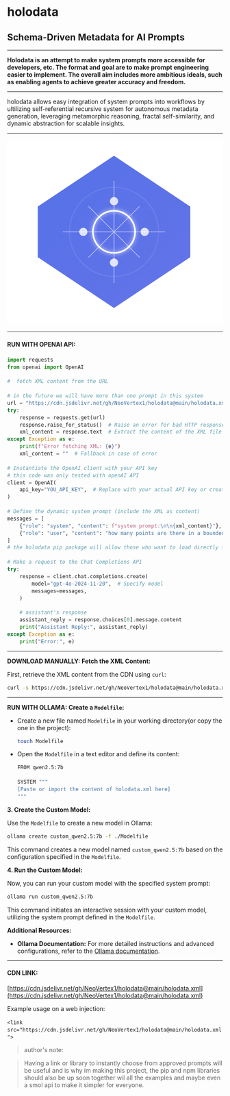# holodata
## Schema-Driven Metadata for AI Prompts

---

**Holodata is an attempt to make system prompts more accessible for developers, etc. The format and goal are to make prompt engineering easier to implement. The overall aim includes more ambitious ideals, such as enabling agents to achieve greater accuracy and freedom.**

---

holodata allows easy integration of system prompts into workflows by ultilizing self-referential recursive system for autonomous metadata generation, leveraging metamorphic reasoning, fractal self-similarity, and dynamic abstraction for scalable insights.

---

![holodata](images/holodata_dec10.png)




---
#### RUN WITH OPENAI API:

```python
import requests
from openai import OpenAI

#  fetch XML content from the URL 

# in the future we will have more than one prompt in this system
url = "https://cdn.jsdelivr.net/gh/NeoVertex1/holodata@main/holodata.xml"
try:
    response = requests.get(url)
    response.raise_for_status()  # Raise an error for bad HTTP responses (e.g., 404, 500)
    xml_content = response.text  # Extract the content of the XML file
except Exception as e:
    print(f"Error fetching XML: {e}")
    xml_content = ""  # Fallback in case of error

# Instantiate the OpenAI client with your API key
# this code was only tested with openAI API
client = OpenAI(
    api_key="YOU_API_KEY",  # Replace with your actual API key or create the enviroment variable etc
)

# Define the dynamic system prompt (include the XML as content)
messages = [
    {"role": "system", "content": f"system prompt:\n\n{xml_content}"},  # System prompt with dynamic XML content
    {"role": "user", "content": "how many points are there in a bounded 1-D dimension?"}  # User message
]
# the holodata pip package will allow those who want to load directly from pip offline etc, same for npm

# Make a request to the Chat Completions API
try:
    response = client.chat.completions.create(
        model="gpt-4o-2024-11-20",  # Specify model 
        messages=messages,
    )

    # assistant's response
    assistant_reply = response.choices[0].message.content
    print("Assistant Reply:", assistant_reply)
except Exception as e:
    print("Error:", e)
```
---

**DOWNLOAD MANUALLY: Fetch the XML Content:**

First, retrieve the XML content from the CDN using `curl`:

```bash
curl -s https://cdn.jsdelivr.net/gh/NeoVertex1/holodata@main/holodata.xml -o system_prompt.xml
```

---

**RUN WITH OLLAMA: Create a `Modelfile`:**

- Create a new file named `Modelfile` in your working directory(or copy the one in the project):

  ```bash
  touch Modelfile
  ```

- Open the `Modelfile` in a text editor and define its content:

  ```bash
  FROM qwen2.5:7b

  SYSTEM """
  [Paste or import the content of holodata.xml here]
  """
  ```

**3. Create the Custom Model:**

Use the `Modelfile` to create a new model in Ollama:

```bash
ollama create custom_qwen2.5:7b -f ./Modelfile
```

This command creates a new model named `custom_qwen2.5:7b` based on the configuration specified in the `Modelfile`.

**4. Run the Custom Model:**

Now, you can run your custom model with the specified system prompt:

```bash
ollama run custom_qwen2.5:7b
```

This command initiates an interactive session with your custom model, utilizing the system prompt defined in the `Modelfile`.

**Additional Resources:**

- **Ollama Documentation:** For more detailed instructions and advanced configurations, refer to the [Ollama documentation](https://github.com/ollama/ollama/blob/main/docs/modelfile.md).



---

#### CDN LINK:

[https://cdn.jsdelivr.net/gh/NeoVertex1/holodata@main/holodata.xml](https://cdn.jsdelivr.net/gh/NeoVertex1/holodata@main/holodata.xml)


Example usage on a web injection:

`<link src="https://cdn.jsdelivr.net/gh/NeoVertex1/holodata@main/holodata.xml">`


>author's note:

>Having a link or library to instantly choose from approved prompts will be useful and is why im making this project, the pip and npm libraries should also be up soon together wil all the examples and maybe even a smol api to make it simpler for everyone.


